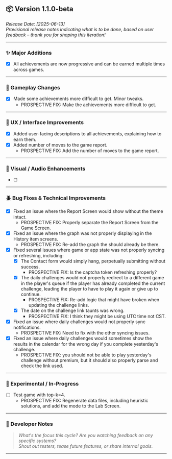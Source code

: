 ## 📦 Version 1.1.0-beta

_Release Date: [2025-06-13]_  
_Provisional release notes indicating what is to be done, based on user feedback – thank you for shaping this iteration!_

---

### ✨ Major Additions

- [x] All achievements are now progressive and can be earned multiple times across games.

---

### 🧠 Gameplay Changes

- [x] Made some achievements more difficult to get. Minor tweaks.
  - PROSPECTIVE FIX: Make the achievements more difficult to get.

---

### 🧩 UX / Interface Improvements

- [x] Added user-facing descriptions to all achievements, explaining how to earn them.
- [x] Added number of moves to the game report.
  - PROSPECTIVE FIX: Add the number of moves to the game report.

---

### 🎨 Visual / Audio Enhancements

- [ ]

---

### 🪲 Bug Fixes & Technical Improvements

- [x] Fixed an issue where the Report Screen would show without the theme intact.
  - PROSPECTIVE FIX: Properly separate the Report Screen from the Game Screen.
- [x] Fixed an issue where the graph was not properly displaying in the History item screens.
  - PROSPECTIVE FIX: Re-add the graph the should already be there.
- [x] Fixed several issues where game or app state was not properly syncing or refreshing, including:
  - [x] The Contact form would simply hang, perpetually submitting without success.
    - PROSPECTIVE FIX: Is the captcha token refreshing properly?
  - [x] The daily challenges would not properly redirect to a different game in the player's queue if the player has already completed the current challenge, leading the player to have to play it again or give up to continue.
    - PROSPECTIVE FIX: Re-add logic that might have broken when updating the challenge links.
  - [x] The date on the challenge link taunts was wrong.
    - PROSPECTIVE FIX: I think they might be using UTC time not CST.
- [x] Fixed an issue where daily challenges would not properly sync notifications.
  - PROSPECTIVE FIX: Need to fix with the other syncing issues.
- [x] Fixed an issue where daily challenges would sometimes show the results in the calendar for the wrong day if you complete yesterday's challenge.
  - PROSPECTIVE FIX: you should not be able to play yesterday's challenge without premium, but it should also properly parse and check the link used.

---

### 🧪 Experimental / In-Progress

- [ ] Test game with top-k=4.
  - PROSPECTIVE FIX: Regenerate data files, including heuristic solutions, and add the mode to the Lab Screen.

---

### 📝 Developer Notes

> _What's the focus this cycle? Are you watching feedback on any specific systems?_  
> _Shout out testers, tease future features, or share internal goals._

---
